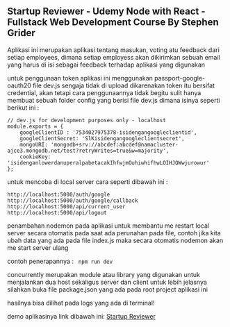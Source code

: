 ## Startup Reviewer - Udemy Node with React - Fullstack Web Development Course By Stephen Grider

Aplikasi ini merupakan aplikasi tentang masukan, voting atu feedback dari setiap employees, dimana setiap employess akan dikirimkan sebuah email yang harus di isi sebagai feedback terhadap aplikasi yang digunakan

untuk penggunaan token aplikasi ini menggunakan passport-google-oauth20
file dev.js sengaja tidak di upload dikarenakan token itu bersifat credential, akan tetapi cara penggunaannya tidak begitu sulit hanya membuat sebuah folder config yang berisi file dev.js dimana isinya seperti berikut ini :

```
// dev.js for development purposes only - localhost
module.exports = {
    googleClientID : '7534027975378-isidengangoogleclientid',
    googleClientSecret: 'SlKisidengangoogleclientsecret',
    mongoURI: 'mongodb+srv://abcdef:abcdef@namacluster-ajce3.mongodb.net/test?retryWrites=true&w=majority',
    cookieKey: 'isidenganlowerdanuperalpabetacakIhfwjmOuhiwhifhwLOIHJQWwjurowur'
};
```

untuk mencoba di local server cara seperti dibawah ini :

``
http://localhost:5000/auth/google
http://localhost:5000/auth/google/callback
http://localhost:5000/api/current_user
http://localhost:5000/api/logout
``

penambahan nodemon pada aplikasi untuk membantu me restart local server secara otomatis pada saat ada perunahan pada file, contoh jika kita ubah data yang ada pada file index.js maka secara otomatis nodemon akan me start server ulang

contoh penerapannya : `` npm run dev``

concurrently merupakan module atau library yang digunakan untuk menjalankan dua host sekaligus server dan client
untuk lebih jelasnya silahkan buka file package.json yang ada pada root project aplikasi ini

hasilnya bisa dilihat pada logs yang ada di terminal!

demo aplikasinya link dibawah ini:
[Startup Reviewer](https://startup-reviewer.herokuapp.com/)